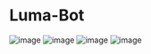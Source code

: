 # Luma-Bot

![image](https://github.com/ziuee/Luma-Bot/assets/17689226/74e82502-e21d-4ec9-b3ab-023a012ec45c)
![image](https://github.com/ziuee/Luma-Bot/assets/17689226/25891747-f72b-4461-acbb-320e27656da8)
![image](https://github.com/ziuee/Luma-Bot/assets/17689226/00a8668b-16f8-41c1-9c73-cc593ac38753)
![image](https://github.com/ziuee/Luma-Bot/assets/17689226/1b4084de-ef39-443d-b38a-b97732cf25c6)
